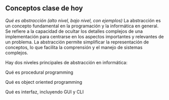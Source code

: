 ## Conceptos clase de hoy


*Qué es abstracción (alto nivel, bajo nivel, con ejemplos)*
La abstracción es un concepto fundamental en la programación y la informática en general. Se refiere a la capacidad de ocultar los detalles
complejos de una implementación para centrarse en los aspectos importantes y relevantes de un problema. La abstracción permite simplificar la representación de conceptos, lo que facilita la comprensión y el manejo de sistemas complejos.

Hay dos niveles principales de abstracción en informática:



Qué es procedural programming

Qué es object oriented programming

Qué es interfaz, incluyendo GUI y CLI 
